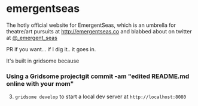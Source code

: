 # emergentseas

The hotly official website for EmergentSeas, which is an umbrella for theatre/art pursuits at http://emergentseas.co and blabbed about on twitter at [@\_emergent_seas](https://twitter.com/_emergent_seas)

PR if you want... if I dig it.. it goes in.

It's built in gridsome
because

### Using a Gridsome projectgit commit -am "edited README.md online with your mom"

3. `gridsome develop` to start a local dev server at `http://localhost:8080`

